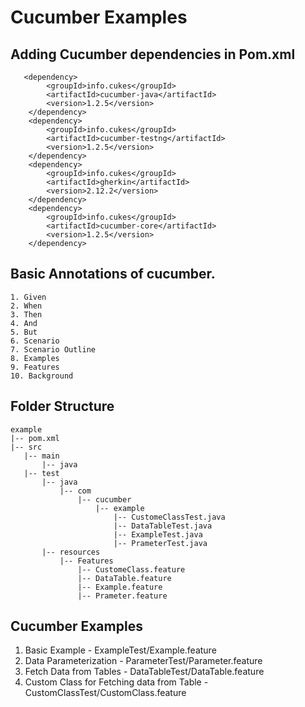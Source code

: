 # Cucumber Examples
## Adding Cucumber dependencies in Pom.xml 
       
       <dependency>
            <groupId>info.cukes</groupId>
            <artifactId>cucumber-java</artifactId>
            <version>1.2.5</version>
        </dependency>
        <dependency>
            <groupId>info.cukes</groupId>
            <artifactId>cucumber-testng</artifactId>
            <version>1.2.5</version>
        </dependency>
        <dependency>
            <groupId>info.cukes</groupId>
            <artifactId>gherkin</artifactId>
            <version>2.12.2</version>
        </dependency>
        <dependency>
            <groupId>info.cukes</groupId>
            <artifactId>cucumber-core</artifactId>
            <version>1.2.5</version>
        </dependency>

## Basic Annotations of cucumber.
    1. Given
    2. When
    3. Then
    4. And
    5. But
    6. Scenario
    7. Scenario Outline
    8. Examples
    9. Features
    10. Background
## Folder Structure
    example
    |-- pom.xml
    |-- src
       |-- main
           |-- java
       |-- test
           |-- java
               |-- com
                   |-- cucumber
                       |-- example
                           |-- CustomeClassTest.java 
                           |-- DataTableTest.java
                           |-- ExampleTest.java
                           |-- PrameterTest.java
           |-- resources
               |-- Features
                   |-- CustomeClass.feature
                   |-- DataTable.feature
                   |-- Example.feature
                   |-- Prameter.feature

## Cucumber Examples
1. Basic Example - ExampleTest/Example.feature
2. Data Parameterization - ParameterTest/Parameter.feature
3. Fetch Data from Tables - DataTableTest/DataTable.feature
4. Custom Class for Fetching data from Table - CustomClassTest/CustomClass.feature
